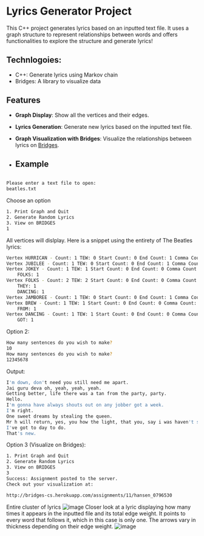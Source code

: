 # Lyrics Generator Project

This C++ project generates lyrics based on an inputted text file. It uses a graph structure to represent relationships between words and offers functionalities to explore the structure and generate lyrics!

## Technlogoies:
  - C++: Generate lyrics using Markov chain
  - Bridges: A library to visualize data

## Features
- **Graph Display**: Show all the vertices and their edges.
- **Lyrics Generation**: Generate new lyrics based on the inputted text file.
- **Graph Visualization with Bridges**: Visualize the relationships between lyrics on [Bridges](https://bridges-cs.herokuapp.com).

- ## Example
```bash

Please enter a text file to open:
beatles.txt
```
Choose an option
```bash
1. Print Graph and Quit
2. Generate Random Lyrics
3. View on BRIDGES
1
```
All vertices will dislplay. Here is a snippet using the entirety of The Beatles lyrics:
```bash
Vertex HURRICAN - Count: 1 TEW: 0 Start Count: 0 End Count: 1 Comma Count: 0 Edges:
Vertex JUBILEE - Count: 1 TEW: 0 Start Count: 0 End Count: 1 Comma Count: 0 Edges:
Vertex JOKEY - Count: 1 TEW: 1 Start Count: 0 End Count: 0 Comma Count: 0 Edges:
    FOLKS: 1
Vertex FOLKS - Count: 2 TEW: 2 Start Count: 0 End Count: 0 Comma Count: 0 Edges:
    THEY: 1
    DANCING: 1
Vertex JAMBOREE - Count: 1 TEW: 0 Start Count: 0 End Count: 1 Comma Count: 0 Edges:
Vertex BREW - Count: 1 TEW: 1 Start Count: 0 End Count: 0 Comma Count: 0 Edges:
    FROM: 1
Vertex DANCING - Count: 1 TEW: 1 Start Count: 0 End Count: 0 Comma Count: 0 Edges:
    GOT: 1
```
Option 2:
```bash
How many sentences do you wish to make?
10
How many sentences do you wish to make?
12345678
```
Output:
```bash
I'm down, don't need you still need me apart.
Jai guru deva oh, yeah, yeah, yeah.
Getting better, life there was a tan from the party, party.
Hello.
I'm gonna have always shouts out on any jobber got a week.
I'm right.
One sweet dreams by stealing the queen.
Mr h will return, yes, you how the light, that you, say i was haven't sent.
I've got to day to do.
That's new.
```
Option 3 (Visualize on Bridges):
```bash
1. Print Graph and Quit
2. Generate Random Lyrics
3. View on BRIDGES
3
Success: Assignment posted to the server. 
Check out your visualization at:

http://bridges-cs.herokuapp.com/assignments/11/hansen_0796530
```
Entire cluster of lyrics
![image](https://i.imgur.com/M3aF222.png)
Closer look at a lyric displaying how many times it appears in the inputted file and its total edge weight. It points to every word that follows it, which in this case is only one. The arrows vary in thickness depending on their edge weight.
![image](https://i.imgur.com/UKBk955.png)


